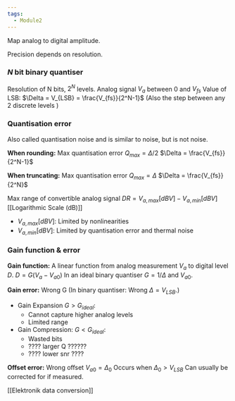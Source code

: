 ```yaml
---
tags:
  - Module2
---
```


Map analog to digital amplitude.

Precision depends on resolution. 

### $N$ bit binary quantiser
Resolution of N bits, $2^N$ levels.
Analog signal $V_a$ between 0 and $V_{fs}$ 
Value of LSB: $\Delta = V_{LSB} = \frac{V_{fs}}{2^N-1}$ (Also the step between any 2 discrete levels )

### Quantisation error 
Also called quantisation noise and is similar to noise, but is not noise.

**When rounding:** 
Max quantisation error $Q_{max} = \Delta/2$
$\Delta = \frac{V_{fs}}{2^N-1}$

**When truncating:** 
Max quantisation error $Q_{max} = \Delta$
$\Delta = \frac{V_{fs}}{2^N}$

Max range of convertible analog signal $DR = V_{a,max}[dBV] - V_{a,min}[dBV]$ [[Logarithmic Scale (dB)]]
- $V_{a,max}[dBV]$: Limited by nonlinearities
- $V_{a,min}[dBV]$: Limited by quantisation error and thermal noise

### Gain function & error
**Gain function:**
A linear function from analog measurement $V_a$ to digital level $D$.
$D = G(V_a - V_{a0})$
In an ideal binary quantiser $G = 1/\Delta$ and $V_{a0}$.

**Gain error:**
Wrong G
(In binary quantiser: Wrong $\Delta = V_{LSB}$.)
- Gain Expansion $G > G_{ideal}$: 
	- Cannot capture higher analog levels
	- Limited range
- Gain Compression: $G < G_{ideal}$: 
	- Wasted bits
	- ???? larger Q ??????
	- ???? lower snr ????

**Offset error:**
Wrong offset $V_{a0} = \Delta_0$
Occurs when $\Delta_0 > V_{LSB}$
Can usually be corrected for if measured.


[[Elektronik data conversion]]